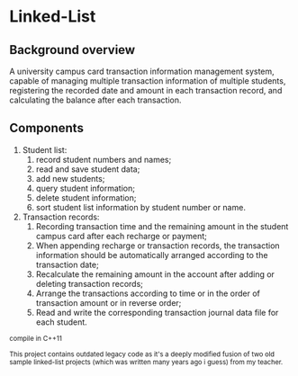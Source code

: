 # Linked-List
## Background overview  
A university campus card transaction information management system, capable of managing multiple transaction information of multiple students, registering the recorded date and amount in each transaction record, and calculating the balance after each transaction.
## Components
1. Student list:
    1. record student numbers and names;
    2. read and save student data;
    3. add new students;
    4. query student information;
    5. delete student information;
    6. sort student list information by student number or name.  
2. Transaction records:
    1. Recording transaction time and the remaining amount in the student campus card after each recharge or payment;
    2. When appending recharge or transaction records, the transaction information should be automatically arranged according to the transaction date;
    3. Recalculate the remaining amount in the account after adding or deleting transaction records;
    4. Arrange the transactions according to time or in the order of transaction amount or in reverse order;
    5. Read and write the corresponding transaction journal data file for each student.

<sub> compile in C++11 </sub>

<sup> This project contains outdated legacy code as it's a deeply modified fusion of two old sample linked-list projects (which was written many years ago i guess) from my teacher. </sup>
